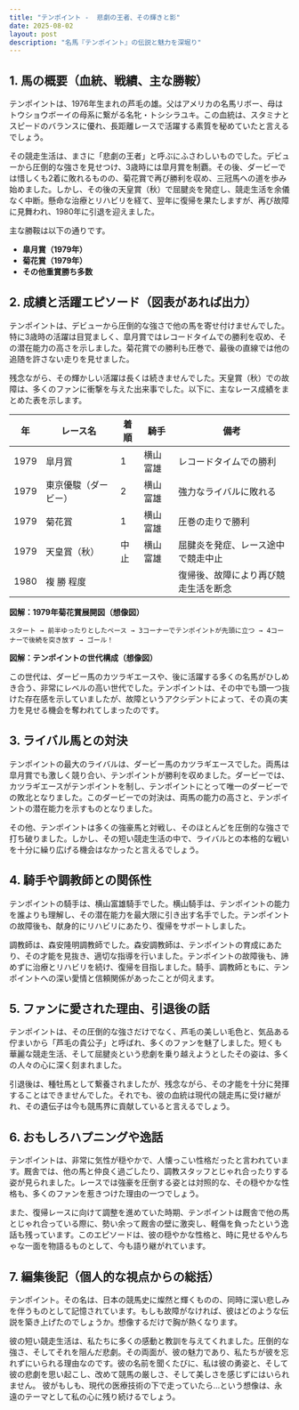 ```yaml
---
title: "テンポイント -  悲劇の王者、その輝きと影"
date: 2025-08-02
layout: post
description: "名馬『テンポイント』の伝説と魅力を深堀り"
---
```


## 1. 馬の概要（血統、戦績、主な勝鞍）

テンポイントは、1976年生まれの芦毛の雄。父はアメリカの名馬リボー、母はトウショウボーイの母系に繋がる名牝・トシシラユキ。この血統は、スタミナとスピードのバランスに優れ、長距離レースで活躍する素質を秘めていたと言えるでしょう。

その競走生活は、まさに「悲劇の王者」と呼ぶにふさわしいものでした。デビューから圧倒的な強さを見せつけ、3歳時には皐月賞を制覇。その後、ダービーでは惜しくも2着に敗れるものの、菊花賞で再び勝利を収め、三冠馬への道を歩み始めました。しかし、その後の天皇賞（秋）で屈腱炎を発症し、競走生活を余儀なく中断。懸命な治療とリハビリを経て、翌年に復帰を果たしますが、再び故障に見舞われ、1980年に引退を迎えました。

主な勝鞍は以下の通りです。

* **皐月賞（1979年）**
* **菊花賞（1979年）**
* **その他重賞勝ち多数**


## 2. 成績と活躍エピソード（図表があれば出力）

テンポイントは、デビューから圧倒的な強さで他の馬を寄せ付けませんでした。特に3歳時の活躍は目覚ましく、皐月賞ではレコードタイムでの勝利を収め、その潜在能力の高さを示しました。菊花賞での勝利も圧巻で、最後の直線では他の追随を許さない走りを見せました。

残念ながら、その輝かしい活躍は長くは続きませんでした。天皇賞（秋）での故障は、多くのファンに衝撃を与えた出来事でした。以下に、主なレース成績をまとめた表を示します。


| 年 | レース名       | 着順 | 騎手       | 備考                                      |
|---|---------------|-----|------------|-------------------------------------------|
| 1979 | 皐月賞         | 1   | 横山富雄     | レコードタイムでの勝利                       |
| 1979 | 東京優駿（ダービー）| 2   | 横山富雄     | 強力なライバルに敗れる                     |
| 1979 | 菊花賞         | 1   | 横山富雄     | 圧巻の走りで勝利                           |
| 1979 | 天皇賞（秋）    | 中止 | 横山富雄     | 屈腱炎を発症、レース途中で競走中止          |
| 1980 | 複 勝 程度      |     |              |復帰後、故障により再び競走生活を断念         |


**図解：1979年菊花賞展開図（想像図）**

```
スタート → 前半ゆったりとしたペース → 3コーナーでテンポイントが先頭に立つ → 4コーナーで後続を突き放す → ゴール！
```

**図解：テンポイントの世代構成（想像図）**

この世代は、ダービー馬のカツラギエースや、後に活躍する多くの名馬がひしめき合う、非常にレベルの高い世代でした。テンポイントは、その中でも頭一つ抜けた存在感を示していましたが、故障というアクシデントによって、その真の実力を見せる機会を奪われてしまったのです。


## 3. ライバル馬との対決

テンポイントの最大のライバルは、ダービー馬のカツラギエースでした。両馬は皐月賞でも激しく競り合い、テンポイントが勝利を収めました。ダービーでは、カツラギエースがテンポイントを制し、テンポイントにとって唯一のダービーでの敗北となりました。このダービーでの対決は、両馬の能力の高さと、テンポイントの潜在能力を示すものとなりました。

その他、テンポイントは多くの強豪馬と対戦し、そのほとんどを圧倒的な強さで打ち破りました。しかし、その短い競走生活の中で、ライバルとの本格的な戦いを十分に繰り広げる機会はなかったと言えるでしょう。


## 4. 騎手や調教師との関係性

テンポイントの騎手は、横山富雄騎手でした。横山騎手は、テンポイントの能力を誰よりも理解し、その潜在能力を最大限に引き出す名手でした。テンポイントの故障後も、献身的にリハビリにあたり、復帰をサポートしました。

調教師は、森安隆明調教師でした。森安調教師は、テンポイントの育成にあたり、その才能を見抜き、適切な指導を行いました。テンポイントの故障後も、諦めずに治療とリハビリを続け、復帰を目指しました。騎手、調教師ともに、テンポイントへの深い愛情と信頼関係があったことが伺えます。


## 5. ファンに愛された理由、引退後の話

テンポイントは、その圧倒的な強さだけでなく、芦毛の美しい毛色と、気品ある佇まいから「芦毛の貴公子」と呼ばれ、多くのファンを魅了しました。短くも華麗な競走生活、そして屈腱炎という悲劇を乗り越えようとしたその姿は、多くの人々の心に深く刻まれました。

引退後は、種牡馬として繋養されましたが、残念ながら、その才能を十分に発揮することはできませんでした。それでも、彼の血統は現代の競走馬に受け継がれ、その遺伝子は今も競馬界に貢献していると言えるでしょう。


## 6. おもしろハプニングや逸話

テンポイントは、非常に気性が穏やかで、人懐っこい性格だったと言われています。厩舎では、他の馬と仲良く過ごしたり、調教スタッフとじゃれ合ったりする姿が見られました。レースでは強豪を圧倒する姿とは対照的な、その穏やかな性格も、多くのファンを惹きつけた理由の一つでしょう。

また、復帰レースに向けて調整を進めていた時期、テンポイントは厩舎で他の馬とじゃれ合っている際に、勢い余って厩舎の壁に激突し、軽傷を負ったという逸話も残っています。このエピソードは、彼の穏やかな性格と、時に見せるやんちゃな一面を物語るものとして、今も語り継がれています。


## 7. 編集後記（個人的な視点からの総括）

テンポイント。その名は、日本の競馬史に燦然と輝くものの、同時に深い悲しみを伴うものとして記憶されています。もしも故障がなければ、彼はどのような伝説を築き上げたのでしょうか。想像するだけで胸が熱くなります。

彼の短い競走生活は、私たちに多くの感動と教訓を与えてくれました。圧倒的な強さ、そしてそれを阻んだ悲劇。その両面が、彼の魅力であり、私たちが彼を忘れずにいられる理由なのです。彼の名前を聞くたびに、私は彼の勇姿と、そして彼の悲劇を思い起こし、改めて競馬の厳しさ、そして美しさを感じずにはいられません。  彼がもしも、現代の医療技術の下で走っていたら…という想像は、永遠のテーマとして私の心に残り続けるでしょう。
